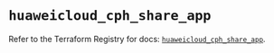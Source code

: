 # `huaweicloud_cph_share_app`

Refer to the Terraform Registry for docs: [`huaweicloud_cph_share_app`](https://registry.terraform.io/providers/huaweicloud/huaweicloud/1.71.1/docs/resources/cph_share_app).
